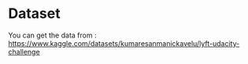 # Dataset
You can get the data from : 
https://www.kaggle.com/datasets/kumaresanmanickavelu/lyft-udacity-challenge

